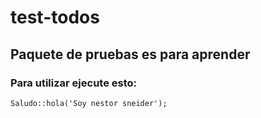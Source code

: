 # test-todos
## Paquete de pruebas es para aprender

### Para utilizar ejecute esto:

    Saludo::hola('Soy nestor sneider');